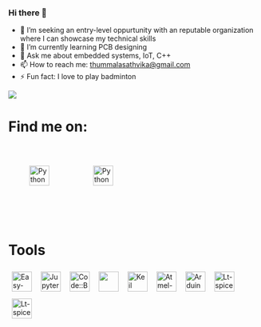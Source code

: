 ### Hi there 👋


- 🔭 I’m seeking an entry-level oppurtunity with an reputable organization where I can showcase my technical skills
- 🌱 I’m currently learning PCB designing
- 💬 Ask me about embedded systems, IoT, C++
- 📫 How to reach me: thummalasathvika@gmail.com
- ⚡ Fun fact: I love to play badminton


![](https://visitor-badge.laobi.icu/badge?page_id=thummala-sathvika.thummala-sathvika)

<h1>Find me on:</h1>

<p align="center">

 <a href="https://www.linkedin.com/in/thummala-sathvika-8785681a2/" target="_blank" rel="noopener noreferrer"> <img src="https://cdn.jsdelivr.net/npm/simple-icons@v3/icons/linkedin.svg" alt="Python" height="40" style="vertical-align:top; margin:7px; padding: 35px;"></a>
 <a href="thummalasathvika@gmail.com"> <img src="https://upload.wikimedia.org/wikipedia/commons/thumb/7/7e/Gmail_icon_%282020%29.svg/512px-Gmail_icon_%282020%29.svg.png" alt="Python" height="40" style="vertical-align:top; margin:7px; padding: 35px;"></a>
</p>

<br />


<h1>Tools</h1>
<p>
<img src="https://easyeda.com/images/easyeda-thumbnail.png?id=d5ed1fe5930602975df1" alt="Easy-EDA" height="40" style="vertical-align:top; margin:7px">
<img src="https://upload.wikimedia.org/wikipedia/commons/thumb/3/38/Jupyter_logo.svg/1200px-Jupyter_logo.svg.png" alt="Jupyter" height="40" style="vertical-align:top; margin:7px">
<img src="https://ubuntuhandbook.org/wp-content/uploads/2016/05/codeblocks-ide-icon.png" alt="Code::Blocks" height="40" style="vertical-align:top; margin:7px">
 <img src="https://upload.wikimedia.org/wikipedia/commons/thumb/4/4c/Brackets_Icon.svg/1024px-Brackets_Icon.svg.png" height="40" style="vertical-align:top; margin:7px">
  <img src="https://upload.wikimedia.org/wikipedia/en/5/5a/Proteus_Design_Suite_Atom_Logo.png" alt="Keil" height="40" style="vertical-align:top; margin:7px">
 <img src="https://www.it.unlv.edu/sites/default/files/styles/250_width/public/sites/default/files/assets/software/icons/atmel_studio.png?itok=Y_BrK5R2" alt="Atmel-studio" height="40" style="vertical-align:top; margin:7px">
 <img src="https://cdn.iconscout.com/icon/free/png-512/arduino-4-569256.png" alt="Arduino-IDE" height="40" style="vertical-align:top; margin:7px">

  <img src="https://pbs.twimg.com/profile_images/839168408490913792/ukNPeWwa_400x400.jpg" alt="Lt-spice" height="40" style="vertical-align:top; margin:7px">
  <img src="http://upload.wikimedia.org/wikipedia/commons/2/21/Matlab_Logo.png" alt="Lt-spice" height="40" style="vertical-align:top; margin:7px">

</p>
